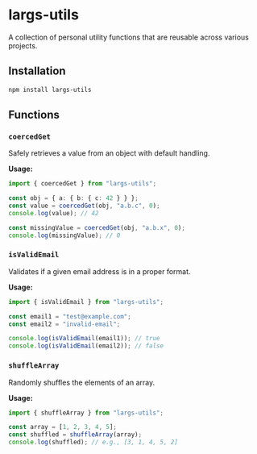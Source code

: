 # largs-utils

A collection of personal utility functions that are reusable across various projects.

## Installation

```bash
npm install largs-utils
```

## Functions

### `coercedGet`

Safely retrieves a value from an object with default handling.

**Usage:**

```typescript
import { coercedGet } from "largs-utils";

const obj = { a: { b: { c: 42 } } };
const value = coercedGet(obj, "a.b.c", 0);
console.log(value); // 42

const missingValue = coercedGet(obj, "a.b.x", 0);
console.log(missingValue); // 0
```

### `isValidEmail`

Validates if a given email address is in a proper format.

**Usage:**

```typescript
import { isValidEmail } from "largs-utils";

const email1 = "test@example.com";
const email2 = "invalid-email";

console.log(isValidEmail(email1)); // true
console.log(isValidEmail(email2)); // false
```

### `shuffleArray `

Randomly shuffles the elements of an array.

**Usage:**

```typescript
import { shuffleArray } from "largs-utils";

const array = [1, 2, 3, 4, 5];
const shuffled = shuffleArray(array);
console.log(shuffled); // e.g., [3, 1, 4, 5, 2]
```
